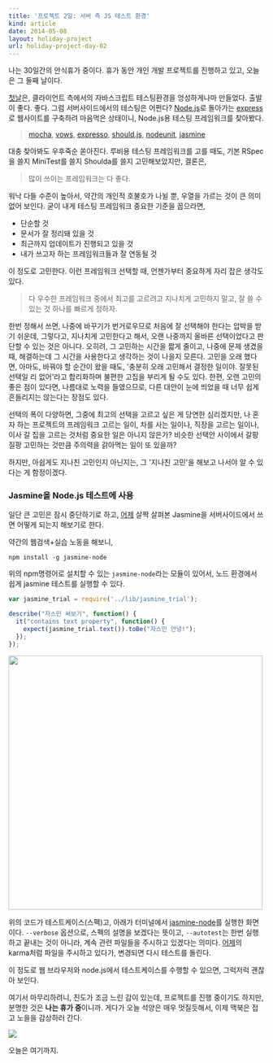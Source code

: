 ```yaml
---
title: '프로젝트 2일: 서버 측 JS 테스트 환경'
kind: article
date: 2014-05-08
layout: holiday-project
url: holiday-project-day-02
---
```


나는 30일간의 안식휴가 중이다. 휴가 동안 개인 개발 프로젝트를 진행하고 있고, 오늘은 그 둘째 날이다.

[첫날]은, 클라이언트 측에서의 자바스크립트 테스팅환경을 엉성하게나마 만들었다. 출발이 좋다. 좋다. 그럼 서버사이드에서의 테스팅은 어쩐다? [Node.js]로 돌아가는 [express]로 웹사이트를 구축하려 마음먹은 상태이니, Node.js용 테스팅 프레임워크를 찾아봤다.

> [mocha], [vows], [expresso], [should.js], [nodeunit], [jasmine]

대충 찾아봐도 우후죽순 쏟아진다. 루비용 테스팅 프레임워크를 고를 때도, 기본 RSpec을 쓸지 MiniTest를 쓸지 Shoulda를 쓸지 고민해보았지만, 결론은,

> 많이 쓰이는 프레임워크는 다 좋다.

워낙 다들 수준이 높아서, 약간의 개인적 호불호가 나뉠 뿐, 우열을 가르는 것이 큰 의미 없어 보인다. 굳이 내게 테스팅 프레임워크 중요한 기준을 꼽으라면,

* 단순할 것
* 문서가 잘 정리돼 있을 것
* 최근까지 업데이트가 진행되고 있을 것
* 내가 쓰고자 하는 프레임워크들과 잘 연동될 것

이 정도로 고민한다. 이런 프레임워크 선택할 때, 언젠가부터 중요하게 자리 잡은 생각도 있다.

> 다 우수한 프레임워크 중에서 최고를 고르려고 지나치게 고민하지 말고, 잘 쓸 수 있는 것 하나를 빠르게 정하자.

한번 정해서 쓰면, 나중에 바꾸기가 번거로우므로 처음에 잘 선택해야 한다는 압박을 받기 쉬운데, 그렇다고, 지나치게 고민한다고 해서, 오랜 나중까지 올바른 선택이었다고 판단할 수 있는 것은 아니다. 오히려, 그 고민하는 시간을 짧게 줄이고, 나중에 문제 생겼을 때, 해결하는데 그 시간을 사용한다고 생각하는 것이 나을지 모른다. 고민을 오래 했다면, 아마도, 바꿔야 할 순간이 왔을 때도, '충분히 오래 고민해서 결정한 일이야. 잘못된 선택일 리 없어'라고 합리화하며 불편한 고집을 부리게 될 수도 있다. 한편, 오랜 고민의 좋은 점이 있다면, 나름대로 노력을 들였으므로, 다른 대안이 눈에 띄었을 때 너무 쉽게 흔들리지는 않는다는 장점도 있다.

선택의 폭이 다양하면, 그중에 최고의 선택을 고르고 싶은 게 당연한 심리겠지만, 나 혼자 하는 프로젝트의 프레임워크 고르는 일이, 차를 사는 일이나, 직장을 고르는 일이나, 이사 갈 집을 고르는 것처럼 중요한 일은 아니지 않은가? 비슷한 선택안 사이에서 갈팡질팡 고민하는 것만큼 주의력을 갉아먹는 일이 또 있을까?

하지만, 아쉽게도 지나친 고민인지 아닌지는, 그 '지나친 고민'을 해보고 나서야 알 수 있다는 게 함정이겠다.

### Jasmine을 Node.js 테스트에 사용

일단 큰 고민은 잠시 중단하기로 하고, [어제] 살짝 살펴본 Jasmine을 서버사이드에서 쓰면 어떻게 되는지 해보기로 한다.

약간의 웹검색+실습 노동을 해보니,

```
npm install -g jasmine-node
```
위의 npm명령어로 설치할 수 있는 ```jasmine-node```라는 모듈이 있어서, 노드 환경에서 쉽게 jasmine 테스트를 실행할 수 있다.

```javascript
var jasmine_trial = require('../lib/jasmine_trial');

describe("자스민 써보기", function() {
  it("contains text property", function() {
    expect(jasmine_trial.text()).toBe("자스민 안녕!");
  });
});
```

<img src="/img/post/holiday-project/jasmine-node-running.png" class="img-rounded" style="width:500px;"/>

위의 코드가 테스트케이스(스펙)고, 아래가 터미널에서 [jasmine-node]를 실행한 화면이다. ```--verbose``` 옵션으로, 스펙의 설명을 보겠다는 뜻이고, ```--autotest```는 한번 실행하고 끝내는 것이 아니라, 계속 관련 파일들을 주시하고 있겠다는 의미다. [어제]의 karma처럼 파일을 주시하고 있다가, 변경되면 다시 테스트를 돌린다.

이 정도로 웹 브라우저와 node.js에서 테스트케이스를 수행할 수 있으면, 그럭저럭 괜찮아 보인다.

여기서 마무리하려니, 진도가 조금 느린 감이 있는데, 프로젝트를 진행 중이기도 하지만, 분명한 것은 **나는 휴가 중**이니까. 게다가 오늘 석양은 매우 멋질듯해서, 이제 맥북은 접고 노을을 감상하러 간다.

![](/img/post/holiday-project/sunset-day-02.jpg)

오늘은 여기까지.

[첫날]: /holiday-project-day-01/
[어제]: /holiday-project-day-01/
[Node.js]: http://nodejs.org/
[Karma]: http://karma-runner.github.io/
[Jasmine]: http://jasmine.github.io/
[express]: http://expressjs.com/
[mocha]: http://visionmedia.github.io/mocha/
[vows]: http://vowsjs.org/
[expresso]: http://visionmedia.github.io/expresso/
[should.js]: https://github.com/visionmedia/should.js
[nodeunit]: https://github.com/caolan/nodeunit
[jasmine-node]: https://github.com/mhevery/jasmine-node